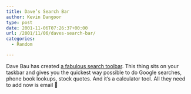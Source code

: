 ```yaml
---
title: Dave’s Search Bar
author: Kevin Dangoor
type: post
date: 2001-11-06T07:26:37+00:00
url: /2001/11/06/daves-search-bar/
categories:
  - Random

---
```

Dave Bau has created [a fabulous search toolbar][1]. This thing sits on your taskbar and gives you the quickest way possible to do Google searches, phone book lookups, stock quotes. And it&#8217;s a calculator tool. All they need to add now is email 🙂

 [1]: http://notesbydave.com/toolbar/doc.htm